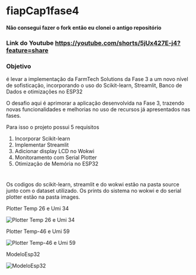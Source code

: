 # fiapCap1fase4
#### Não consegui fazer o fork então eu clonei o antigo repositório
### Link do Youtube https://youtube.com/shorts/5jUx427E-j4?feature=share
### Objetivo

é levar a implementação da FarmTech Solutions da Fase 3 a um novo nível de sofisticação, incorporando o uso do Scikit-learn, Streamlit, Banco de Dados e otimizações no ESP32

O desafio aqui é aprimorar a aplicação desenvolvida na Fase 3, trazendo novas funcionalidades e melhorias no uso de recursos já apresentados nas fases.

Para isso o projeto possui 5 requisitos
1) Incorporar Scikit-learn
2) Implementar Streamlit
3) Adicionar display LCD no Wokwi
4) Monitoramento com Serial Plotter
5) Otimização de Memória no ESP32
#
Os codigos do scikit-learn, streamlit e do wokwi estão na pasta source junto com o dataset utilizado. Os prints do sistema no wokwi e do serial plotter estão na pasta images.

Plotter Temp 26 e Umi 34

![Plotter Temp 26 e Umi 34](https://github.com/user-attachments/assets/b561db0e-6a14-4b54-a353-9a90c7ecb205)

Plotter Temp-46 e Umi 59

![Plotter Temp-46 e Umi 59](https://github.com/user-attachments/assets/44d07eb5-cd60-4c97-8f67-110c2b98bf52)

ModeloEsp32

![ModeloEsp32](https://github.com/user-attachments/assets/6da12763-531f-46d5-b97f-0b2039fc2fd7)
